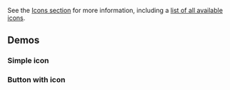 <script setup>
import SimpleIcon from './../../component-demos/icon/examples/SimpleIcon.vue';
import ButtonWithIcon from './../../component-demos/icon/examples/ButtonWithIcon.vue';
</script>

See the [Icons section](../icons/overview.md) for more information, including a
[list of all available icons](../icons/all-icons.md).

## Demos

### Simple icon

<Wrapper>
<template v-slot:demo>
<SimpleIcon />
</template>

<template v-slot:code>

<<< @/../component-demos/icon/examples/SimpleIcon.vue

</template>
</Wrapper>

### Button with icon

<Wrapper>
<template v-slot:demo>
<ButtonWithIcon />
</template>

<template v-slot:code>

<<< @/../component-demos/icon/examples/ButtonWithIcon.vue

</template>
</Wrapper>